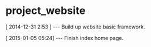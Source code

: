project_website
===============

[ 2014-12-31 2:53 ] --- Build up website basic framework.

[ 2015-01-05 05:24] --- Finish index home page.
